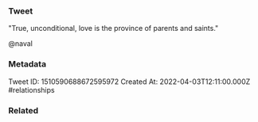 ### Tweet
"True, unconditional, love is the province of parents and saints."

@naval

### Metadata
Tweet ID: 1510590688672595972
Created At: 2022-04-03T12:11:00.000Z
#relationships 

### Related

